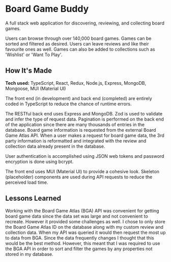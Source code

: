 # Board Game Buddy

A full stack web application for discovering, reviewing, and collecting board games. 

Users can browse through over 140,000 board games. Games can be sorted and filtered as desired. Users can leave reviews and like their favourite ones as well. Games can also be added to collections such as 'Wishlist' or 'Want To Play'.

## How It's Made

**Tech used:** TypeScript, React, Redux, Node.js, Express, MongoDB, Mongoose, MUI (Material UI)

The front end (in development) and back end (completed) are entirely coded in TypeScript to reduce the chance of runtime errors.

The RESTful back end uses Express and MongoDB. Zod is used to validate and infer the type of request data. Pagination is performed on the back end of the application since there are many thousands of entries in the database. Board game information is requested from the external Board Game Atlas API. When a user makes a request for board game data, the 3rd party information is reformatted and integrated with the review and collection data already present in the database.

User authentication is accomplished using JSON web tokens and password encryption is done using bcrypt.

The front end uses MUI (Material UI) to provide a cohesive look. Skeleton (placeholder) components are used during API requests to reduce the perceived load time.

## Lessons Learned

Working with the Board Game Atlas (BGA) API was convenient for getting board game data since the data set was large and not convenient to recreate. However it provided some challenges as well. I chose to only store the Board Game Atlas ID on the database along with my custom review and collection data. When my API was queried it would then request the most up to data from BGA. Since the data frequently changes I thought that this would be the best method. However, this meant that I was required to use the BGA API in order to sort and filter the games by any properties not stored in my database.


